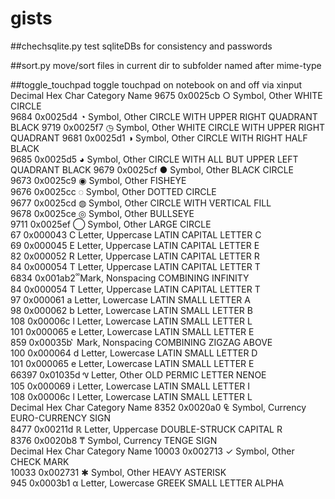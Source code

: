 # gists

##chechsqlite.py
test sqliteDBs for consistency and passwords

##sort.py
move/sort files in current dir to subfolder named after mime-type

##toggle_touchpad
toggle touchpad on notebook on and off via xinput
  Decimal      Hex     Char           Category            Name
    9675    0x0025cb     ○   Symbol, Other              WHITE CIRCLE                  
    9684    0x0025d4     ◔   Symbol, Other              CIRCLE WITH UPPER RIGHT QUADRANT BLACK
    9719    0x0025f7     ◷   Symbol, Other              WHITE CIRCLE WITH UPPER RIGHT QUADRANT
    9681    0x0025d1     ◑   Symbol, Other              CIRCLE WITH RIGHT HALF BLACK  
    9685    0x0025d5     ◕   Symbol, Other              CIRCLE WITH ALL BUT UPPER LEFT QUADRANT BLACK
    9679    0x0025cf     ●   Symbol, Other              BLACK CIRCLE                  
    9673    0x0025c9     ◉   Symbol, Other              FISHEYE                       
    9676    0x0025cc     ◌   Symbol, Other              DOTTED CIRCLE                 
    9677    0x0025cd     ◍   Symbol, Other              CIRCLE WITH VERTICAL FILL     
    9678    0x0025ce     ◎   Symbol, Other              BULLSEYE                      
    9711    0x0025ef     ◯   Symbol, Other              LARGE CIRCLE                  
      67    0x000043     C   Letter, Uppercase          LATIN CAPITAL LETTER C        
      69    0x000045     E   Letter, Uppercase          LATIN CAPITAL LETTER E        
      82    0x000052     R   Letter, Uppercase          LATIN CAPITAL LETTER R        
      84    0x000054     T   Letter, Uppercase          LATIN CAPITAL LETTER T        
    6834    0x001ab2      ᪲   Mark, Nonspacing           COMBINING INFINITY            
      84    0x000054     T   Letter, Uppercase          LATIN CAPITAL LETTER T        
      97    0x000061     a   Letter, Lowercase          LATIN SMALL LETTER A          
      98    0x000062     b   Letter, Lowercase          LATIN SMALL LETTER B          
     108    0x00006c     l   Letter, Lowercase          LATIN SMALL LETTER L          
     101    0x000065     e   Letter, Lowercase          LATIN SMALL LETTER E          
     859    0x00035b      ͛   Mark, Nonspacing           COMBINING ZIGZAG ABOVE        
     100    0x000064     d   Letter, Lowercase          LATIN SMALL LETTER D          
     101    0x000065     e   Letter, Lowercase          LATIN SMALL LETTER E          
   66397    0x01035d     𐍝   Letter, Other              OLD PERMIC LETTER NENOE       
     105    0x000069     i   Letter, Lowercase          LATIN SMALL LETTER I          
     108    0x00006c     l   Letter, Lowercase          LATIN SMALL LETTER L          
  Decimal      Hex     Char           Category            Name
    8352    0x0020a0     ₠   Symbol, Currency           EURO-CURRENCY SIGN            
    8477    0x00211d     ℝ   Letter, Uppercase          DOUBLE-STRUCK CAPITAL R       
    8376    0x0020b8     ₸   Symbol, Currency           TENGE SIGN                    
  Decimal      Hex     Char           Category            Name
   10003    0x002713     ✓   Symbol, Other              CHECK MARK                    
   10033    0x002731     ✱   Symbol, Other              HEAVY ASTERISK                
     945    0x0003b1     α   Letter, Lowercase          GREEK SMALL LETTER ALPHA      
